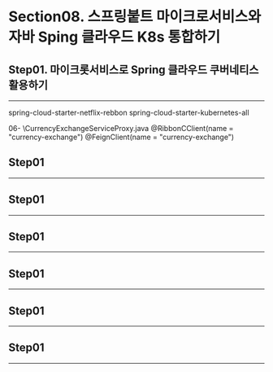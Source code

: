 # Section08. 스프링붙트 마이크로서비스와 자바 Sping 클라우드 K8s 통합하기

## Step01. 마이크롯서비스로 Spring 클라우드 쿠버네티스 활용하기 
---


spring-cloud-starter-netflix-rebbon
spring-cloud-starter-kubernetes-all

06- \\CurrencyExchangeServiceProxy.java
@RibbonCClient(name = "currency-exchange")
@FeignClient(name = "currency-exchange")


## Step01
---


## Step01
---


## Step01
---


## Step01
---


## Step01
---


## Step01
---
